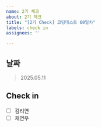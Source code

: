```yaml
---
name: 2기 체크
about: 2기 체크
title: "[2기 Check] 코딩테스트 60일차"
labels: check in
assignees: ''

---
```


## 날짜
 > 2025.05.11

## Check in
 - [ ] 김리연
 - [ ] 채연우
